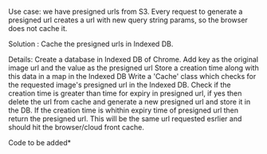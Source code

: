 Use case: we have presigned urls from S3. Every request to generate a presigned url creates a url with new query string params, so the browser does not cache it.

Solution : Cache the presigned urls in Indexed DB.

Details: Create a database in Indexed DB of Chrome.
          Add key as the original image url and the value as the presigned url
          Store a creation time along with this data in a map in the Indexed DB
          Write a 'Cache' class which checks for the requested image's presigned url in the Indexed DB.
          Check if the creation time is greater than time for expiry in presigned url, if yes then delete the url from cache and generate a new presigned url and store it in the DB.
          If the creation time is whithin expiry time of presigned url then return the presigned url.
          This will be the same url requested esrlier and should hit the browser/cloud front cache.
          
Code to be added*
